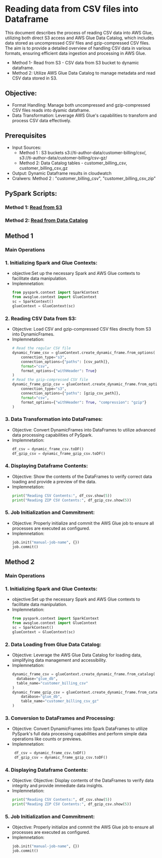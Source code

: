 # Reading data from CSV files into Dataframe
This document describes the process of reading CSV data into AWS Glue, utilizing both direct S3 access and AWS Glue Data Catalog, which includes data stored as uncompressed CSV files and gzip-compressed CSV files. The aim is to provide a detailed overview of handling CSV data in various formats, ensuring efficient data ingestion and processing in AWS Glue.

* Method 1- Read from S3 - CSV data from S3 bucket to dynamic dataframe.
* Method 2: Utilize AWS Glue Data Catalog to manage metadata and read CSV data stored in S3.

## Objective:
- Format Handling: Manage both uncompressed and gzip-compressed CSV files reads into dyamic dataframe.
- Data Transformation: Leverage AWS Glue's capabilities to transform and process CSV data effectively.

## Prerequisites
- Input Sources:
  * Method 1 : S3 buckets s3://ti-author-data/customer-billing/csv/, s3://ti-author-data/customer-billing/csv-gz/
  * Method 2: Data Catalog tables - customer_billing_csv, customer_billing_csv_gz
- Output: Dynamic Dataframe results in cloudwatch
- Cralwers: Method 2 : "customer_billing_csv", "customer_billing_csv_zip"

## PySpark Scripts:
### Method 1: [Read from S3](../glue-code/ti-pyspark-read-from-csv-S3.py)
### Method 2: [Read from Data Catalog](../glue-code/ti-pyspark-read-from-csv-crawler.py)

## Method 1 
### Main Operations
### 1. Initializing Spark and Glue Contexts:
* objective:Set up the necessary Spark and AWS Glue contexts to facilitate data manipulation.
* Implemnetation:
  ```python
  from pyspark.context import SparkContext
  from awsglue.context import GlueContext
  sc = SparkContext()
  glueContext = GlueContext(sc)
  ```
### 2. Reading CSV Data from S3:

* Objective: Load CSV and gzip-compressed CSV files directly from S3 into DynamicFrames.
* Implemnetation:
  ```python
  # Read the regular CSV file
  dynamic_frame_csv = glueContext.create_dynamic_frame.from_options(
      connection_type="s3",
      connection_options={"paths": [csv_path]},
      format="csv",
      format_options={"withHeader": True}
  )
  # Read the gzip-compressed CSV file
  dynamic_frame_gzip_csv = glueContext.create_dynamic_frame.from_options(
      connection_type="s3",
      connection_options={"paths": [gzip_csv_path]},
      format="csv",
      format_options={"withHeader": True, "compression": "gzip"}
  )
  ```
### 3. Data Transformation into DataFrames:

* Objective: Convert DynamicFrames into DataFrames to utilize advanced data processing capabilities of PySpark.
* Implemnetation:
  ```python
  df_csv = dynamic_frame_csv.toDF()
  df_gzip_csv = dynamic_frame_gzip_csv.toDF()
  ```
### 4. Displaying Dataframe Contents:

* Objective: Show the contents of the DataFrames to verify correct data loading and provide a preview of the data.
* Implemnetation:
  ```python
  print("Reading CSV Contents:", df_csv.show(5))
  print("Reading ZIP CSV Contents:", df_gzip_csv.show(5))
  ```
### 5. Job Initialization and Commitment:

* Objective: Properly initialize and commit the AWS Glue job to ensure all processes are executed as configured.
* Implemnetation:
  ```python
  job.init("manual-job-name", {})
  job.commit()
  ```
## Method 2
### Main Operations
### 1. Initializing Spark and Glue Contexts:
* objective:Set up the necessary Spark and AWS Glue contexts to facilitate data manipulation.
* Implemnetation:
  ```python
  from pyspark.context import SparkContext
  from awsglue.context import GlueContext
  sc = SparkContext()
  glueContext = GlueContext(sc)
  ```
### 2. Data Loading from Glue Data Catalog:

* Objective: Leverage the AWS Glue Data Catalog for loading data, simplifying data management and accessibility.
* Implemnetation:
  ```python
  dynamic_frame_csv = glueContext.create_dynamic_frame.from_catalog(
    database="glue_db", 
    table_name="customer_billing_csv"
  )
  dynamic_frame_gzip_csv = glueContext.create_dynamic_frame.from_catalog(
      database="glue_db", 
      table_name="customer_billing_csv_gz"
  )

  ```
### 3. Conversion to DataFrames and Processing:

* Objective: Convert DynamicFrames into Spark DataFrames to utilize PySpark's full data processing capabilities and perform simple data operations like counts or previews.
* Implemnetation:
  ```python
   df_csv = dynamic_frame_csv.toDF()
   df_gzip_csv = dynamic_frame_gzip_csv.toDF()

  ```
### 4. Displaying Dataframe Contents:

* Objective: Objective: Display contents of the DataFrames to verify data integrity and provide immediate data insights.
* Implemnetation:
  ```python
  print("Reading CSV Contents:", df_csv.show(5))
  print("Reading ZIP CSV Contents:", df_gzip_csv.show(5))
  ```
### 5. Job Initialization and Commitment:

* Objective: Properly initialize and commit the AWS Glue job to ensure all processes are executed as configured.
* Implemnetation:
  ```python
  job.init("manual-job-name", {})
  job.commit()
  ```
